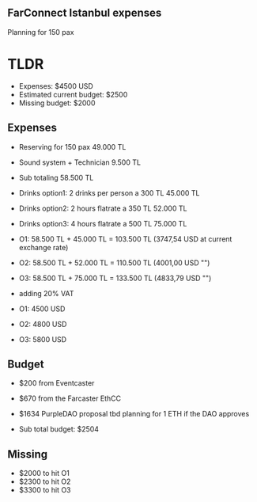 ## FarConnect Istanbul expenses
Planning for 150 pax

# TLDR
- Expenses: $4500 USD
- Estimated current budget: $2500
- Missing budget: $2000


## Expenses
- Reserving for 150 pax 49.000 TL
- Sound system + Technician 9.500 TL
- Sub totaling 58.500 TL
- Drinks option1: 2 drinks per person a 300 TL 45.000 TL
- Drinks option2: 2 hours flatrate a 350 TL 52.000 TL
- Drinks option3: 4 hours flatrate a 500 TL 75.000 TL
- O1: 58.500 TL + 45.000 TL = 103.500 TL (3747,54 USD at current exchange rate)
- O2: 58.500 TL + 52.000 TL = 110.500 TL (4001,00 USD "")
- O3: 58.500 TL + 75.000 TL = 133.500 TL (4833,79 USD "")

- adding 20% VAT
- O1: 4500 USD
- O2: 4800 USD
- O3: 5800 USD

## Budget
- $200 from Eventcaster
- $670 from the Farcaster EthCC
- $1634 PurpleDAO proposal tbd planning for 1 ETH if the DAO approves
  
- Sub total budget: $2504

## Missing
- $2000 to hit O1
- $2300 to hit O2
- $3300 to hit O3

